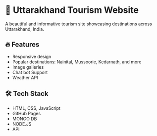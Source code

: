 # 🌄 Uttarakhand Tourism Website

A beautiful and informative tourism site showcasing destinations across Uttarakhand, India.

## 🔥 Features
- Responsive design
- Popular destinations: Nainital, Mussoorie, Kedarnath, and more
- Image galleries
- Chat bot Support
- Weather API


## 🛠️ Tech Stack
- HTML, CSS, JavaScript
- GitHub Pages
- MONGO DB
- NODE.JS
- API
  
